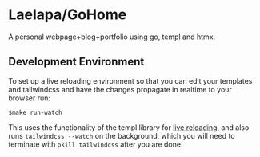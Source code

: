 # Laelapa/GoHome
A personal webpage+blog+portfolio using go, templ and htmx. 

## Development Environment
To set up a live reloading environment so that you can edit your templates and tailwindcss and have the changes propagate in realtime to your browser run:

```
$make run-watch
```
This uses the functionality of the templ library for [live reloading](https://templ.guide/developer-tools/live-reload), and also runs `tailwindcss --watch` on the background, which you will need to terminate with `pkill tailwindcss` after you are done.
